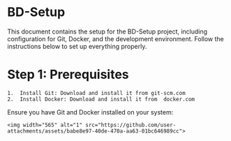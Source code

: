 # BD-Setup

This document contains the setup for the BD-Setup project, including configuration for Git, Docker, and the development environment. Follow the instructions below to set up everything properly.

# Step 1: Prerequisites
	1.	Install Git: Download and install it from git-scm.com
	2.	Install Docker: Download and install it from  docker.com

Ensure you have Git and Docker installed on your system:

	<img width="565" alt="1" src="https://github.com/user-attachments/assets/babe8e97-40de-470a-aa63-01bc646989cc">
